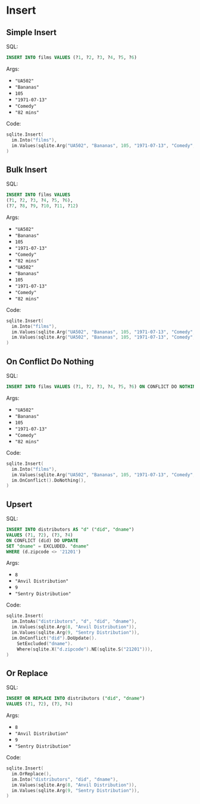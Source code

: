 # Insert

## Simple Insert

SQL:

```sql
INSERT INTO films VALUES (?1, ?2, ?3, ?4, ?5, ?6)
```

Args:

* `"UA502"`
* `"Bananas"`
* `105`
* `"1971-07-13"`
* `"Comedy"`
* `"82 mins"`

Code:

```go
sqlite.Insert(
  im.Into("films"),
  im.Values(sqlite.Arg("UA502", "Bananas", 105, "1971-07-13", "Comedy", "82 mins")),
)
```

## Bulk Insert

SQL:

```sql
INSERT INTO films VALUES
(?1, ?2, ?3, ?4, ?5, ?6),
(?7, ?8, ?9, ?10, ?11, ?12)
```

Args:

* `"UA502"`
* `"Bananas"`
* `105`
* `"1971-07-13"`
* `"Comedy"`
* `"82 mins"`
* `"UA502"`
* `"Bananas"`
* `105`
* `"1971-07-13"`
* `"Comedy"`
* `"82 mins"`

Code:

```go
sqlite.Insert(
  im.Into("films"),
  im.Values(sqlite.Arg("UA502", "Bananas", 105, "1971-07-13", "Comedy", "82 mins")),
  im.Values(sqlite.Arg("UA502", "Bananas", 105, "1971-07-13", "Comedy", "82 mins")),
)
```

## On Conflict Do Nothing

SQL:

```sql
INSERT INTO films VALUES (?1, ?2, ?3, ?4, ?5, ?6) ON CONFLICT DO NOTHING
```

Args:

* `"UA502"`
* `"Bananas"`
* `105`
* `"1971-07-13"`
* `"Comedy"`
* `"82 mins"`

Code:

```go
sqlite.Insert(
  im.Into("films"),
  im.Values(sqlite.Arg("UA502", "Bananas", 105, "1971-07-13", "Comedy", "82 mins")),
  im.OnConflict().DoNothing(),
)
```

## Upsert

SQL:

```sql
INSERT INTO distributors AS "d" ("did", "dname")
VALUES (?1, ?2), (?3, ?4)
ON CONFLICT (did) DO UPDATE
SET "dname" = EXCLUDED. "dname"
WHERE (d.zipcode <> '21201')
```

Args:

* `8`
* `"Anvil Distribution"`
* `9`
* `"Sentry Distribution"`

Code:

```go
sqlite.Insert(
  im.IntoAs("distributors", "d", "did", "dname"),
  im.Values(sqlite.Arg(8, "Anvil Distribution")),
  im.Values(sqlite.Arg(9, "Sentry Distribution")),
  im.OnConflict("did").DoUpdate().
    SetExcluded("dname").
    Where(sqlite.X("d.zipcode").NE(sqlite.S("21201"))),
)
```

## Or Replace

SQL:

```sql
INSERT OR REPLACE INTO distributors ("did", "dname")
VALUES (?1, ?2), (?3, ?4)
```

Args:

* `8`
* `"Anvil Distribution"`
* `9`
* `"Sentry Distribution"`

Code:

```go
sqlite.Insert(
  im.OrReplace(),
  im.Into("distributors", "did", "dname"),
  im.Values(sqlite.Arg(8, "Anvil Distribution")),
  im.Values(sqlite.Arg(9, "Sentry Distribution")),
)
```

